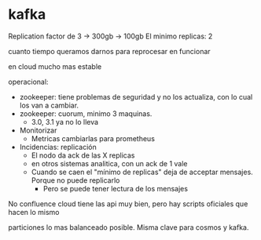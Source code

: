 # kafka

Replication factor de 3 -> 300gb -> 100gb
El minimo replicas: 2


cuanto tiempo queramos darnos para reprocesar en funcionar 

en cloud mucho mas estable

operacional:

- zookeeper: tiene problemas de seguridad y no los actualiza, con lo cual los van a cambiar.
- zookeeper: cuorum, minimo 3 maquinas.
  - 3.0, 3.1 ya no lo lleva
- Monitorizar
  - Metricas cambiarlas para prometheus
- Incidencias: replicación
  - El nodo da ack de las X replicas
  - en otros sistemas analitica, con un ack de 1 vale
  - Cuando se caen el "mínimo de replicas" deja de acceptar mensajes. Porque no puede replicarlo
    - Pero se puede tener lectura de los mensajes

No confluence cloud tiene las api muy bien, pero hay scripts oficiales que hacen lo mismo

particiones lo mas balanceado posible. Misma clave para cosmos y kafka.
